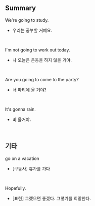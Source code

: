 ## Summary

We're going to study.
- 우리는 공부할 거예요.

<br>

I'm not going to work out today.
- 나 오늘은 운동을 하지 않을 거야.

<br>

Are you going to come to the party?
- 너 파티에 올 거야?

<br>

It's gonna rain.
- 비 올거야.

<br>

## 기타

go on a vacation
- [구동사] 휴가를 가다

<br>

Hopefully.
- [표현] 그랬으면 좋겠다. 그렇기를 희망한다.
